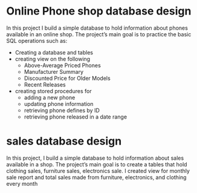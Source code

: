 # Online Phone shop database design
In this project I build a simple database to hold information about phones available in an online shop.
The project’s main goal is to practice the basic SQL operations such as:

- Creating a database and tables
- creating view on the following
  - Above-Average Priced Phones
  - Manufacturer Summary
  - Discounted Price for Older Models
  - Recent Releases
- creating stored procedures for
   - adding a new phone
   - updating phone information
   - retrieving phone defines by ID
   - retrieving phone released in a date range
 
# sales database design
In this project, I build a simple database to hold information about sales available in a shop. The project’s 
main goal is to create a tables that hold clothing sales, furniture sales, electronics sale.
I created view for monthly sale report and total sales made from furniture, electronics, and clothing every month


 

